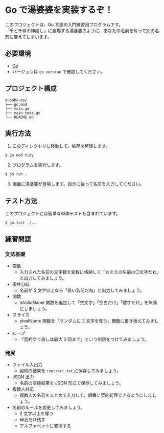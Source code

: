 # Go で湯婆婆を実装するぞ！

このプロジェクトは、Go 言語の入門練習用プログラムです。    
「千と千尋の神隠し」に登場する湯婆婆のように、あなたの名前を奪って別の名前に変えてしまいます。

## 必要環境
- [Go](https://go.dev/dl/)
- バージョンは `go version` で確認してください。

## プロジェクト構成

```
yubaba-go/
├── go.mod
├── main.go
├── main_test.go
└── README.md
```

## 実行方法

1. このディレクトリに移動して、依存を整理します。

```
$ go mod tidy
```

2. プログラムを実行します。

```
$ go run .
```

3. 画面に湯婆婆が登場します。指示に従って名前を入力してください。

## テスト方法
このプロジェクトには簡単な単体テストも含まれています。

```
$ go test ./...
```

## 練習問題

### 文法基礎

- 変数
  - 入力された名前の文字数を変数に格納して「おまえの名前は〇文字だね」と出力してみましょう。
- 条件分岐
  - 名前が 5 文字以上なら「長い名前だね」と出力してみましょう。
- 関数
  - isValidName 関数を追加して「空文字」「空白だけ」「数字だけ」を無効にしましょう。
- スライス
  - stealName 関数を「ランダムに 2 文字を奪う」関数に書き換えてみましょう。
- ループ
  - 「契約やり直しは最大 3 回まで」という制限をつけてみましょう。

### 発展

- ファイル入出力
  - 契約の結果を `contract.txt` に保存してみましょう。
- JSON 出力
  - 名前の変換結果を JSON 形式で保存してみましょう。
- 複数人対応
  - 複数人の名前をまとめて入力して、順番に契約処理できるようにしましょう。
- 名前のルールを変更してみましょう。
  - 2 文字以上を奪う
  - 母音だけ残す
  - アルファベットに変換する
